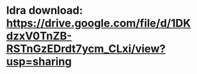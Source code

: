 # ldra download: https://drive.google.com/file/d/1DKdzxV0TnZB-RSTnGzEDrdt7ycm_CLxi/view?usp=sharing
